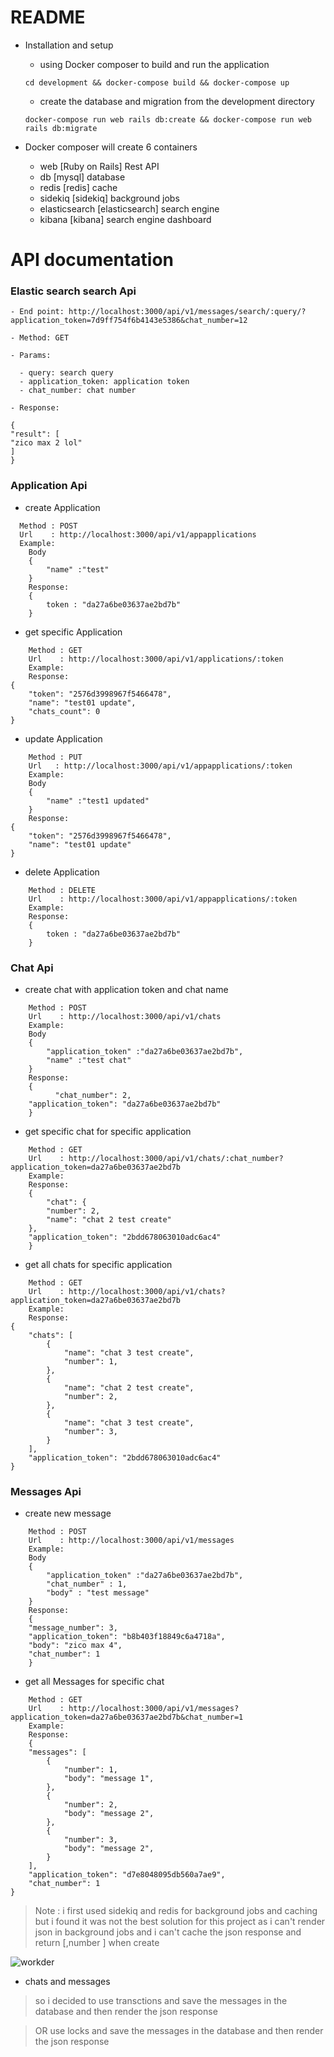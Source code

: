<!-- @format -->

# README

- Installation and setup

  - using Docker composer to build and run the application

  ```
  cd development && docker-compose build && docker-compose up
  ```

  - create the database and migration from the development directory

  ```
  docker-compose run web rails db:create && docker-compose run web rails db:migrate

  ```

- Docker composer will create 6 containers

  - web [Ruby on Rails] Rest API
  - db [mysql] database
  - redis [redis] cache
  - sidekiq [sidekiq] background jobs
  - elasticsearch [elasticsearch] search engine
  - kibana [kibana] search engine dashboard

# API documentation

### Elastic search search Api

```
- End point: http://localhost:3000/api/v1/messages/search/:query/?application_token=7d9ff754f6b4143e5386&chat_number=12

- Method: GET

- Params:

  - query: search query
  - application_token: application token
  - chat_number: chat number

- Response:

{
"result": [
"zico max 2 lol"
]
}
```

### Application Api

- create Application

```
  Method : POST
  Url    : http://localhost:3000/api/v1/appapplications
  Example:
	Body
	{
		"name" :"test"
	}
	Response:
	{
		token : "da27a6be03637ae2bd7b"
	}

```

- get specific Application

```
	Method : GET
	Url    : http://localhost:3000/api/v1/applications/:token
	Example:
	Response:
{
    "token": "2576d3998967f5466478",
    "name": "test01 update",
    "chats_count": 0
}

```

- update Application

```
	Method : PUT
	Url   : http://localhost:3000/api/v1/appapplications/:token
	Example:
	Body
	{
		"name" :"test1 updated"
	}
	Response:
{
    "token": "2576d3998967f5466478",
    "name": "test01 update"
}

```

- delete Application

```
	Method : DELETE
	Url    : http://localhost:3000/api/v1/appapplications/:token
	Example:
	Response:
	{
		token : "da27a6be03637ae2bd7b"
	}

```

### Chat Api

- create chat with application token and chat name

```
	Method : POST
	Url    : http://localhost:3000/api/v1/chats
	Example:
	Body
	{
		"application_token" :"da27a6be03637ae2bd7b",
		"name" :"test chat"
	}
	Response:
	{
		  "chat_number": 2,
    "application_token": "da27a6be03637ae2bd7b"
	}

```

- get specific chat for specific application

```
	Method : GET
	Url    : http://localhost:3000/api/v1/chats/:chat_number?application_token=da27a6be03637ae2bd7b
	Example:
	Response:
	{
		"chat": {
        "number": 2,
        "name": "chat 2 test create"
    },
    "application_token": "2bdd678063010adc6ac4"
	}

```

- get all chats for specific application

```
	Method : GET
	Url    : http://localhost:3000/api/v1/chats?application_token=da27a6be03637ae2bd7b
	Example:
	Response:
{
    "chats": [
        {
            "name": "chat 3 test create",
            "number": 1,
        },
        {
            "name": "chat 2 test create",
            "number": 2,
        },
        {
            "name": "chat 3 test create",
            "number": 3,
        }
    ],
    "application_token": "2bdd678063010adc6ac4"
}

```

### Messages Api

- create new message

```
	Method : POST
	Url    : http://localhost:3000/api/v1/messages
	Example:
	Body
	{
		"application_token" :"da27a6be03637ae2bd7b",
		"chat_number" : 1,
		"body" : "test message"
	}
	Response:
	{
    "message_number": 3,
    "application_token": "b8b403f18849c6a4718a",
    "body": "zico max 4",
    "chat_number": 1
	}
```

- get all Messages for specific chat

```
	Method : GET
	Url    : http://localhost:3000/api/v1/messages?application_token=da27a6be03637ae2bd7b&chat_number=1
	Example:
	Response:
	{
    "messages": [
        {
            "number": 1,
            "body": "message 1",
        },
        {
            "number": 2,
            "body": "message 2",
        },
        {
            "number": 3,
            "body": "message 2",
        }
    ],
    "application_token": "d7e8048095db560a7ae9",
    "chat_number": 1
}

```

> Note : i first used sidekiq and redis for background jobs and caching but i found it was not the best solution for this project as i can't render json in background jobs and i can't cache the json response and return [,number ] when create

![workder](ReadMeAssets/sidekiq_01.png)

- chats and messages

> so i decided to use transctions and save the messages in the database and then render the json response

> OR use locks and save the messages in the database and then render the json response
